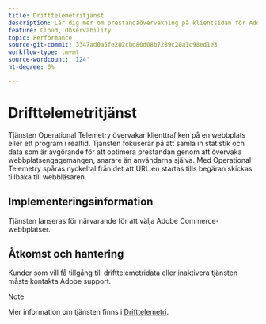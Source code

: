 ```yaml
---
title: Drifttelemetritjänst
description: Lär dig mer om prestandaövervakning på klientsidan för Adobe Commerce i molninfrastrukturbutiker.
feature: Cloud, Observability
topic: Performance
source-git-commit: 3347ad0a5fe202cbd80d08b7289c20a1c98ed1e3
workflow-type: tm+mt
source-wordcount: '124'
ht-degree: 0%

---
```



# Drifttelemetritjänst

Tjänsten Operational Telemetry övervakar klienttrafiken på en webbplats eller ett program i realtid. Tjänsten fokuserar på att samla in statistik och data som är avgörande för att optimera prestandan genom att övervaka webbplatsengagemangen, snarare än användarna själva. Med Operational Telemetry spåras nyckeltal från det att URL:en startas tills begäran skickas tillbaka till webbläsaren.

## Implementeringsinformation

Tjänsten lanseras för närvarande för att välja Adobe Commerce-webbplatser.

## Åtkomst och hantering

Kunder som vill få tillgång till drifttelemetridata eller inaktivera tjänsten måste kontakta Adobe support.

>[!NOTE]
>
>Mer information om tjänsten finns i [Drifttelemetri](https://www.aem.live/docs/operational-telemetry).
